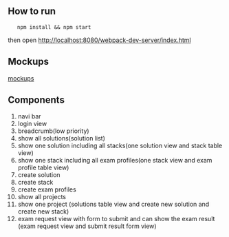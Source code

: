 ## How to run

```
   npm install && npm start
```

then open [http://localhost:8080/webpack-dev-server/index.html](http://localhost:8080/webpack-dev-server/index.html)

## Mockups
[mockups](https://moqups.com/aisensiy/jFZxzTah/p:a0141c679)

## Components
1. navi bar
2. login view
3. breadcrumb(low priority)
4. show all solutions(solution list)
5. show one solution including all stacks(one solution view and stack table view)
6. show one stack including all exam profiles(one stack view and exam profile table view)
7. create solution
8. create stack
9. create exam profiles
10. show all projects
11. show one project (solutions table view and create new solution and create new stack)
12. exam request view with form to submit and can show the exam result (exam request view and submit result form view)
